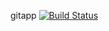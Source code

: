 gitapp
[![Build Status](https://dev.azure.com/vactest1/Test2/_apis/build/status/Vladaorganizacija.gitapp?branchName=main)](https://dev.azure.com/vactest1/Test2/_build/latest?definitionId=3&branchName=main)
